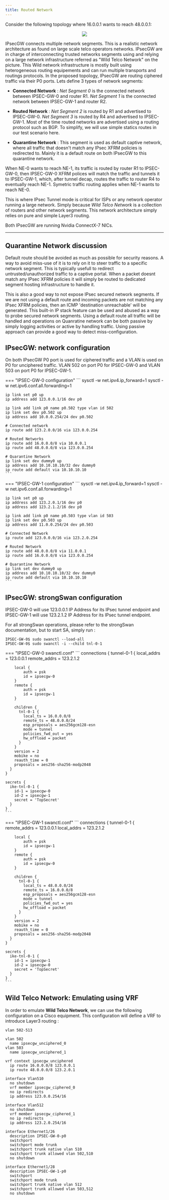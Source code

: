 ```yaml
---
title: Routed Network
---
```


Consider the following topology where 16.0.0.1 wants to reach 48.0.0.1:
<p style="text-align: center"><img src="../../assets/RoutedNetwork.png"></p>
IPsecGW connects multiple network segments. This is a realistic network architecture as
found on large scale telco operators networks. IPsecGW are in charge of interconnecting
trusted networks segments using and relying on a large network infrastructure referred
as "Wild Telco Network" on the picture. This Wild network infrastructure is mostly
built using heterogeneous routing equipements and can run multiple transports and
routings protocols. In the proposed topology, IPsecGW are routing ciphered traffic via
their P0 ports. Lets define 3 types of network segments:

* **Connected Network** : *Net Segment 0* is the connected network between IPSEC-GW-0 and router R1. *Net Segment 1* is the connected network between IPSEC-GW-1 and router R2.

* **Routed Network** : *Net Segment 2* is routed by R1 and advertised to IPSEC-GW-0. *Net Segment 3* is routed by R4 and advertised to IPSEC-GW-1. Most of the time routed networks are advertised using a routing protocol such as BGP. To simplify, we will use simple statics routes in our test scenario here.

* **Quarantine Network** : This segment is used as default captive network, where all
  traffic that doesn't match any IPsec XFRM policies is redirected to. Mainly it is
  a default route on both IPsecGW to this quarantine network.

When NE-0 wants to reach NE-1, its traffic is routed by router R1 to IPSEC-GW-0, then IPSEC-GW-0 XFRM polices will match the traffic and tunnels it to IPSEC-GW-1, which, after tunnel decap, routes the traffic to router R4 to eventually reach NE-1. Symetric traffic routing applies when NE-1 wants to reach NE-0.

This is where IPsec Tunnel mode is critical for ISPs or any network operator running a large network. Simply because *Wild Telco Network* is a collection of routers and other network segments. This network architecture simply relies on pure and simple Layer3 routing.

Both IPsecGW are running Nvidia ConnectX-7 NICs.

---

## Quarantine Network discussion

Default route should be avoided as much as possible for security reasons. A way to
avoid miss-use of it is to rely on it to steer traffic to a specific network segment.
This is typically usefull to redirect untrusted/unauthorized traffic to a captive
portal. When a packet doesnt match any IPsec XFRM policies it will simply be routed to
dedicated segment hosting infrastructure to handle it.

This is also a good way to not expose IPsec secured network segments. If we are not
using a default route and incoming packets are not matching any IPsec XFRM policies,
then an ICMP 'destination unreachable' will be generated. This built-in IP stack
feature can be used and abused as a way to probe secured network segments. Using
a default route all traffic will be handled and operations on Quanratine network can
be both passive by simply logging activities or active by handling traffic. Using
passive approach can provide a good way to detect miss-configuration.


## IPsecGW: network configuration

On both IPsecGW P0 port is used for ciphered traffic and a VLAN is used on P0 for
unciphered traffic. VLAN 502 on port P0 for IPSEC-GW-0 and VLAN 503 on port P0 for
IPSEC-GW-1.

=== "IPSEC-GW-0 configuration"
	```
	sysctl -w net.ipv4.ip_forward=1
	sysctl -w net.ipv6.conf.all.forwarding=1

	ip link set p0 up
	ip address add 123.0.0.1/16 dev p0

	ip link add link p0 name p0.502 type vlan id 502
	ip link set dev p0.502 up
	ip address add 10.0.0.254/24 dev p0.502

	# Connected network
	ip route add 123.2.0.0/16 via 123.0.0.254

	# Routed Networks
	ip route add 16.0.0.0/8 via 10.0.0.1
	ip route add 48.0.0.0/8 via 123.0.0.254

	# Quarantine Network
	ip link set dev dummy0 up
	ip address add 10.10.10.10/32 dev dummy0
	ip route add default via 10.10.10.10
	```

=== "IPSEC-GW-1 configuration"
	```
	sysctl -w net.ipv4.ip_forward=1
	sysctl -w net.ipv6.conf.all.forwarding=1

	ip link set p0 up
	ip address add 123.2.0.1/16 dev p0
	ip address add 123.2.1.2/16 dev p0

	ip link add link p0 name p0.503 type vlan id 503
	ip link set dev p0.503 up
	ip address add 11.0.0.254/24 dev p0.503

	# Connected Network
	ip route add 123.0.0.0/16 via 123.2.0.254

	# Routed Network
	ip route add 48.0.0.0/8 via 11.0.0.1
	ip route add 16.0.0.0/8 via 123.0.0.254

	# Quarantine Network
	ip link set dev dummy0 up
	ip address add 10.10.10.10/32 dev dummy0
	ip route add default via 10.10.10.10
	```

## IPsecGW: strongSwan configuration

IPSEC-GW-0 will use 123.0.0.1 IP Address for its IPsec tunnel endpoint
and IPSEC-GW-1 will use 123.2.1.2 IP Address for its IPsec tunnel endpoint.

For all strongSwan operations, please refer to the strongSwan documentation, but to start SA, simply run :
```
IPSEC-GW-0$ sudo swanctl --load-all
IPSEC-GW-0$ sudo swanctl -i --child tnl-0-1
```

=== "IPSEC-GW-0 swanctl.conf"
	```
	connections {
	  tunnel-0-1 {
		local_addrs  = 123.0.0.1
		remote_addrs = 123.2.1.2
 
		local {
			auth = psk
			id = ipsecgw-0
		}
		remote {
			auth = psk
			id = ipsecgw-1
		}
 
		children {
		  tnl-0-1 {
			local_ts = 16.0.0.0/8
			remote_ts = 48.0.0.0/24
			esp_proposals = aes256gcm128-esn
			mode = tunnel
			policies_fwd_out = yes
			hw_offload = packet
		  }
		}
		version = 2
		mobike = no
		reauth_time = 0
		proposals = aes256-sha256-modp2048
	  }
	}

	secrets {
	  ike-tnl-0-1 {
		id-1 = ipsecgw-0
		id-2 = ipsecgw-1
		secret = 'TopSecret'
	  }
	}
	```

=== "IPSEC-GW-1 swanctl.conf"
	```
	connections {
	  tunnel-0-1 {
		remote_addrs  = 123.0.0.1
		local_addrs = 123.2.1.2

		local {
			auth = psk
			id = ipsecgw-1
		}
		remote {
			auth = psk
			id = ipsecgw-0
		}
 
		children {
		  tnl-0-1 {
			local_ts = 48.0.0.0/24
			remote_ts = 16.0.0.0/8
			esp_proposals = aes256gcm128-esn
			mode = tunnel
			policies_fwd_out = yes
			hw_offload = packet
		  }
		}
		version = 2
		mobike = no
		reauth_time = 0
		proposals = aes256-sha256-modp2048
	  }
	}

	secrets {
	  ike-tnl-0-1 {
		id-1 = ipsecgw-1
		id-2 = ipsecgw-0
		secret = 'TopSecret'
	  }
	}
	```

## Wild Telco Network: Emulating using VRF

In order to emulate **Wild Telco Network**, we can use the following configuration
on a Cisco equipment. This configuration will define a VRF to introduce Layer3
routing :


``` title="Cisco Nexus9000 configuration"
vlan 502-513

vlan 502
  name ipsecgw_unciphered_0
vlan 503
  name ipsecgw_unciphered_1

vrf context ipsecgw_unciphered
  ip route 16.0.0.0/8 123.0.0.1
  ip route 48.0.0.0/8 123.2.0.1

interface Vlan510
  no shutdown
  vrf member ipsecgw_ciphered_0
  no ip redirects
  ip address 123.0.0.254/16

interface Vlan512
  no shutdown
  vrf member ipsecgw_ciphered_1
  no ip redirects
  ip address 123.2.0.254/16

interface Ethernet1/26
  description IPSEC-GW-0-p0
  switchport
  switchport mode trunk
  switchport trunk native vlan 510
  switchport trunk allowed vlan 502,510
  no shutdown

interface Ethernet1/28
  description IPSEC-GW-1-p0
  switchport
  switchport mode trunk
  switchport trunk native vlan 512
  switchport trunk allowed vlan 503,512
  no shutdown
```
